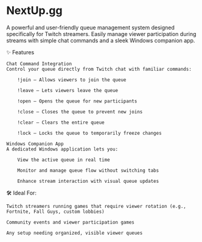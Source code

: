 # NextUp.gg

A powerful and user-friendly queue management system designed specifically for Twitch streamers. Easily manage viewer participation during streams with simple chat commands and a sleek Windows companion app.

✨ Features

    Chat Command Integration
    Control your queue directly from Twitch chat with familiar commands:

        !join – Allows viewers to join the queue

        !leave – Lets viewers leave the queue

        !open – Opens the queue for new participants

        !close – Closes the queue to prevent new joins

        !clear – Clears the entire queue

        !lock – Locks the queue to temporarily freeze changes

    Windows Companion App
    A dedicated Windows application lets you:

        View the active queue in real time

        Monitor and manage queue flow without switching tabs

        Enhance stream interaction with visual queue updates

🛠️ Ideal For:

    Twitch streamers running games that require viewer rotation (e.g., Fortnite, Fall Guys, custom lobbies)

    Community events and viewer participation games

    Any setup needing organized, visible viewer queues
